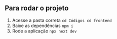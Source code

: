 ## Para rodar o projeto

1. Acesse a pasta correta `cd Códigos cd frontend`
2. Baixe as dependências `npm i`
3. Rode a aplicação `npx next dev`
